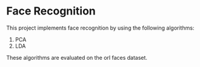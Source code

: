 # Face Recognition

This project implements face recognition by using the following algorithms:

1. PCA
2. LDA

These algorithms are evaluated on the orl faces dataset.